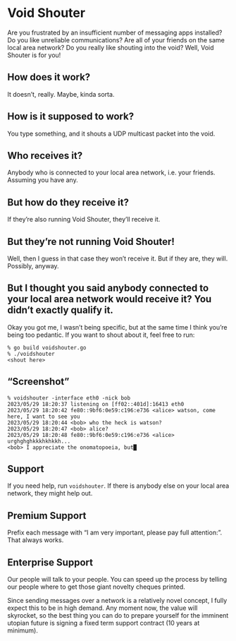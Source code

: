 # Void Shouter

Are you frustrated by an insufficient number of messaging apps installed? Do you like unreliable communications? Are all of your friends on the same local area network? Do you really like shouting into the void? Well, Void Shouter is for you!

## How does it work?

It doesn’t, really. Maybe, kinda sorta.

## How is it supposed to work?

You type something, and it shouts a UDP multicast packet into the void.

## Who receives it?

Anybody who is connected to your local area network, i.e. your friends. Assuming you have any.

## But how do they receive it?

If they’re also running Void Shouter, they’ll receive it.

## But they’re not running Void Shouter!

Well, then I guess in that case they won’t receive it. But if they are, they will. Possibly, anyway.

## But I thought you said anybody connected to your local area network would receive it? You didn’t exactly qualify it.

Okay you got me, I wasn’t being specific, but at the same time I think you’re being too pedantic. If you want to shout about it, feel free to run:

```
% go build voidshouter.go
% ./voidshouter
<shout here>
```

## “Screenshot”

```text
% voidshouter -interface eth0 -nick bob
2023/05/29 18:20:37 listening on [ff02::401d]:16413 eth0
2023/05/29 18:20:42 fe80::9bf6:0e59:c196:e736 <alice> watson, come here, I want to see you
2023/05/29 18:20:44 <bob> who the heck is watson?
2023/05/29 18:20:47 <bob> alice?
2023/05/29 18:20:48 fe80::9bf6:0e59:c196:e736 <alice> urghghghkkkhkhkkh...
<bob> I appreciate the onomatopoeia, but█
```

## Support

If you need help, run `voidshouter`. If there is anybody else on your local area network, they might help out.

## Premium Support

Prefix each message with “I am very important, please pay full attention:”. That always works.

## Enterprise Support

Our people will talk to your people. You can speed up the process by telling our people where to get those giant novelty cheques printed.

Since sending messages over a network is a relatively novel concept, I fully expect this to be in high demand. Any moment now, the value will skyrocket, so the best thing you can do to prepare yourself for the imminent utopian future is signing a fixed term support contract (10 years at minimum).